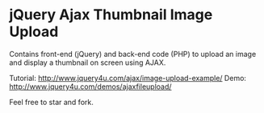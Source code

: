 jQuery Ajax Thumbnail Image Upload
=================================

Contains front-end (jQuery) and back-end code (PHP) to upload an image and display a thumbnail on screen using AJAX.

Tutorial: http://www.jquery4u.com/ajax/image-upload-example/
Demo: http://www.jquery4u.com/demos/ajaxfileupload/

Feel free to star and fork.
